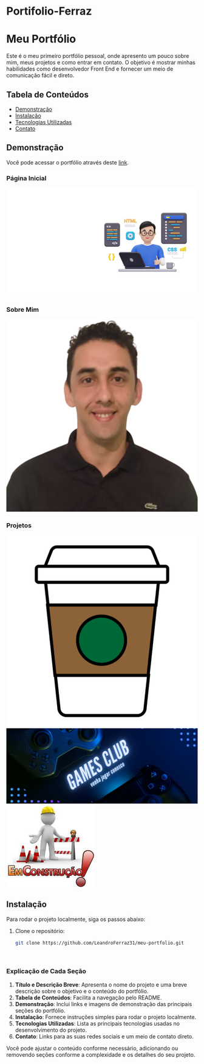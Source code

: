 # Portifolio-Ferraz

# Meu Portfólio

Este é o meu primeiro portfólio pessoal, onde apresento um pouco sobre mim, meus projetos e como entrar em contato. O objetivo é mostrar minhas habilidades como desenvolvedor Front End e fornecer um meio de comunicação fácil e direto.

## Tabela de Conteúdos
- [Demonstração](#demonstração)
- [Instalação](#instalação)
- [Tecnologias Utilizadas](#tecnologias-utilizadas)
- [Contato](#contato)

## Demonstração

Você pode acessar o portfólio através deste [link](https://linkdoproyeto.com).

### Página Inicial
![Página Inicial](./img/background-1.png)

### Sobre Mim
![Sobre Mim](./img/Leandroferraz.png)

### Projetos
![Projeto Starbucks](./img/starbucks.png)
![Projeto Landing Page](./img/game.png)
![Projeto Aguarde](./img/aguarde.png)

## Instalação

Para rodar o projeto localmente, siga os passos abaixo:

1. Clone o repositório:
   ```sh
   git clone https://github.com/LeandroFerraz31/meu-portfolio.git




### Explicação de Cada Seção

1. **Título e Descrição Breve**: Apresenta o nome do projeto e uma breve descrição sobre o objetivo e o conteúdo do portfólio.
2. **Tabela de Conteúdos**: Facilita a navegação pelo README.
3. **Demonstração**: Inclui links e imagens de demonstração das principais seções do portfólio.
4. **Instalação**: Fornece instruções simples para rodar o projeto localmente.
5. **Tecnologias Utilizadas**: Lista as principais tecnologias usadas no desenvolvimento do projeto.
6. **Contato**: Links para as suas redes sociais e um meio de contato direto.

Você pode ajustar o conteúdo conforme necessário, adicionando ou removendo seções conforme a complexidade e os detalhes do seu projeto.

